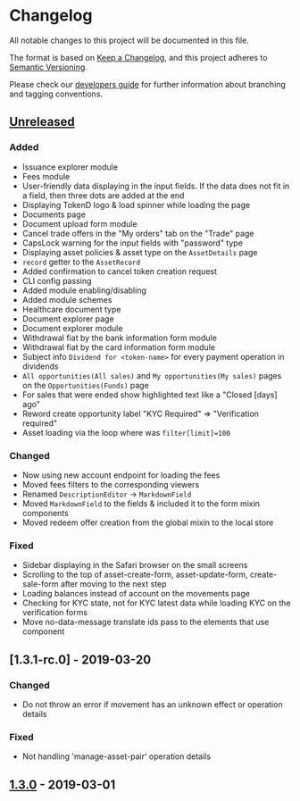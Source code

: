 # Changelog
All notable changes to this project will be documented in this file.

The format is based on [Keep a Changelog](https://keepachangelog.com/en/1.0.0/),
and this project adheres to [Semantic Versioning](https://semver.org/spec/v2.0.0.html).

Please check our [developers guide](https://gitlab.com/tokend/developers-guide)
for further information about branching and tagging conventions.

## [Unreleased]
### Added
- Issuance explorer module
- Fees module
- User-friendly data displaying in the input fields. If the data does not fit in a field, then three dots are added at the end
- Displaying TokenD logo & load spinner while loading the page
- Documents page
- Document upload form module
- Cancel trade offers in the "My orders" tab on the "Trade" page
- CapsLock warning for the input fields with "password" type
- Displaying asset policies & asset type on the `AssetDetails` page
- `record` getter to the `AssetRecord`
- Added confirmation to cancel token creation request
- CLI config passing
- Added module enabling/disabling
- Added module schemes
- Healthcare document type
- Document explorer page
- Document explorer module
- Withdrawal fiat by the bank information form module
- Withdrawal fiat by the card information form module
- Subject info `Dividend for <token-name>` for every payment operation in dividends
- `All opportunities(All sales)` and `My opportunities(My sales)` pages on the `Opportunities(Funds)` page
- For sales that were ended show highlighted text like a "Closed [days] ago"
- Reword create opportunity label "KYC Required" => "Verification required"
- Asset loading via the loop where was `filter[limit]=100`

### Changed
- Now using new account endpoint for loading the fees
- Moved fees filters to the corresponding viewers
- Renamed `DescriptionEditor` -> `MarkdownField`
- Moved `MarkdownField` to the fields & included it to the form mixin components
- Moved redeem offer creation from the global mixin to the local store

### Fixed
- Sidebar displaying in the Safari browser on the small screens
- Scrolling to the top of asset-create-form, asset-update-form, create-sale-form after moving to the next step
- Loading balances instead of account on the movements page
- Checking for KYC state, not for KYC latest data while loading KYC on the verification forms
- Move no-data-message translate ids pass to the elements that use component

## [1.3.1-rc.0] - 2019-03-20

### Changed
- Do not throw an error if movement has an unknown effect or operation details

### Fixed
- Not handling 'manage-asset-pair' operation details

## [1.3.0] - 2019-03-01

[Unreleased]: https://github.com/tokend/web-client/compare/1.3.0...HEAD
[1.3.0]: https://github.com/tokend/web-client/releases/tag/1.3.0

